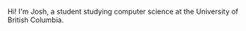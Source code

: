 Hi! I'm Josh, a student studying computer science at the University of British Columbia.

<!---
joshhwuu/joshhwuu is a ✨ special ✨ repository because its `README.md` (this file) appears on your GitHub profile.
You can click the Preview link to take a look at your changes.
--->

